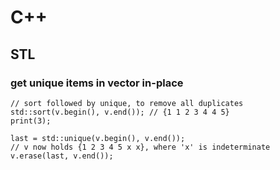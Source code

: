 # C++

## STL

### get unique items in vector in-place

    // sort followed by unique, to remove all duplicates
    std::sort(v.begin(), v.end()); // {1 1 2 3 4 4 5}
    print(3);
 
    last = std::unique(v.begin(), v.end());
    // v now holds {1 2 3 4 5 x x}, where 'x' is indeterminate
    v.erase(last, v.end());